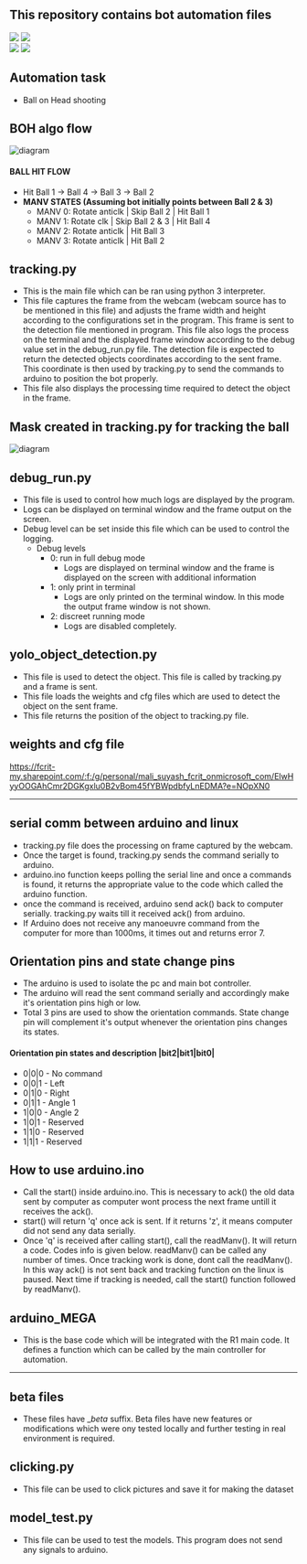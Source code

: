 ## This repository contains bot automation files
![](https://img.shields.io/badge/Robot-R1-yellow) ![](https://img.shields.io/badge/Status-STABLE-green)
<br>
![](https://img.shields.io/badge/implementation-Python%203.8-red)
![](https://img.shields.io/badge/object%20detection-YOLO%20%26%20OpenCV-blue)

## Automation task
- Ball on Head shooting

## BOH algo flow
![diagram](https://bitbucket.org/Suyash__Mali/robocon-2022/raw/7c44332376aec363f056a9358343dcac995da5ec/assets/BOH_aim_flow.png)

#### BALL HIT FLOW
- Hit Ball 1 -> Ball 4 -> Ball 3 -> Ball 2
- **MANV STATES (Assuming bot initially points between Ball 2 & 3)**
    - MANV 0: Rotate anticlk | Skip Ball 2 | Hit Ball 1
    - MANV 1: Rotate clk | Skip Ball 2 & 3 | Hit Ball 4
    - MANV 2: Rotate anticlk | Hit Ball 3
    - MANV 3: Rotate anticlk | Hit Ball 2

## tracking.py
- This is the main file which can be ran using python 3 interpreter.
- This file captures the frame from the webcam (webcam source has to be mentioned in this file) and adjusts the frame width and height according to the configurations set in the program. This frame is sent to the detection file mentioned in program. This file also logs the process on the terminal and the displayed frame window according to the debug value set in the debug_run.py file. The detection file is expected to return the detected objects coordinates according to the sent frame. This coordinate is then used by tracking.py to send the commands to arduino to position the bot properly.
- This file also displays the processing time required to detect the object in the frame.

## Mask created in tracking.py for tracking the ball
![diagram](https://bitbucket.org/Suyash__Mali/robocon-2022/raw/dcddfcf05da13bb5acf083278527d7979836640e/assets/ROI_masks.png)


## debug_run.py
- This file is used to control how much logs are displayed by the program.
- Logs can be displayed on terminal window and the frame output on the screen.
- Debug level can be set inside this file which can be used to control the logging.
	- Debug levels
		- 0: run in full debug mode
			- Logs are displayed on terminal window and the frame is displayed on the screen with additional information
		- 1: only print in terminal
			- Logs are only printed on the terminal window. In this mode the output frame window is not shown.
		- 2: discreet running mode
			- Logs are disabled completely.

## yolo_object_detection.py
- This file is used to detect the object. This file is called by tracking.py and a frame is sent. 
- This file loads the weights and cfg files which are used to detect the object on the sent frame.
- This file returns the position of the object to tracking.py file.


## weights and cfg file <br>
https://fcrit-my.sharepoint.com/:f:/g/personal/mali_suyash_fcrit_onmicrosoft_com/ElwHyyOOGAhCmr2DGKgxlu0B2vBom45fYBWpdbfyLnEDMA?e=NOpXN0

---

## serial comm between arduino and linux
- tracking.py file does the processing on frame captured by the webcam.
- Once the target is found, tracking.py sends the command serially to arduino.
- arduino.ino function keeps polling the serial line and once a commands is found, it returns the appropriate value to the code which called the arduino function.
- once the command is received, arduino send ack() back to computer serially. tracking.py waits till it received ack() from arduino.
- If Arduino does not receive any manoeuvre command from the computer for more than 1000ms, it times out and returns error 7.
 
## Orientation pins and state change pins
 - The arduino is used to isolate the pc and main bot controller.
 - The arduino will read the sent command serially and accordingly make it's orientation pins high or low.
 - Total 3 pins are used to show the orientation commands. State change pin will complement it's output whenever the orientation pins changes its states.

#### Orientation pin states and description |bit2|bit1|bit0|
 * 0|0|0 - No command
 * 0|0|1 - Left
 * 0|1|0 - Right
 * 0|1|1 - Angle 1
 * 1|0|0 - Angle 2
 * 1|0|1 - Reserved
 * 1|1|0 - Reserved
 * 1|1|1 - Reserved

## How to use arduino.ino
- Call the start() inside arduino.ino. This is necessary to ack() the old data sent by computer as computer wont process the next frame untill it receives the ack().
- start() will return 'q' once ack is sent. If it returns 'z', it means computer did not send any data serially.
- Once 'q' is received after calling start(), call the readManv(). It will return a code. Codes info is given below. readManv() can be called any number of times. Once tracking work is done, dont call the readManv(). In this way ack() is not sent back and tracking function on the linux is paused. Next time if tracking is needed, call the start() function followed by readManv().

## arduino_MEGA
- This is the base code which will be integrated with the R1 main code. It defines a function which can be called by the main controller for automation.

---

## beta files
- These files have \__beta_ suffix. Beta files have new features or modifications which were ony tested locally and further testing in real environment is required.

## clicking.py
- This file can be used to click pictures and save it for making the dataset

## model_test.py
- This file can be used to test the models. This program does not send any signals to arduino.
